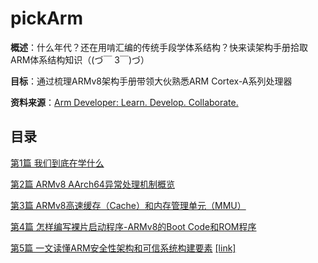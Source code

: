 # pickArm

**概述**：什么年代？还在用啃汇编的传统手段学体系结构？快来读架构手册拾取ARM体系结构知识（(づ￣ 3￣)づ）

**目标**：通过梳理ARMv8架构手册带领大伙熟悉ARM Cortex-A系列处理器

**资料来源**：[Arm Developer: Learn. Develop. Collaborate.](https://developer.arm.com/)
## 目录

[第1篇 我们到底在学什么](./content/start.md)

[第2篇 ARMv8 AArch64异常处理机制概览](https://blog.csdn.net/qq_33904382/article/details/128781605?spm=1001.2014.3001.5502)

[第3篇 ARMv8高速缓存（Cache）和内存管理单元（MMU）](https://blog.csdn.net/qq_33904382/article/details/128884565?spm=1001.2014.3001.5501)

[第4篇 怎样编写裸片启动程序-ARMv8的Boot Code和ROM程序](https://blog.csdn.net/qq_33904382/article/details/127604903?spm=1001.2014.3001.5502)

[第5篇 一文读懂ARM安全性架构和可信系统构建要素](./content/security/v8pg_intr.md) [[link]](https://blog.csdn.net/qq_33904382/article/details/134229598?spm=1001.2014.3001.5501)